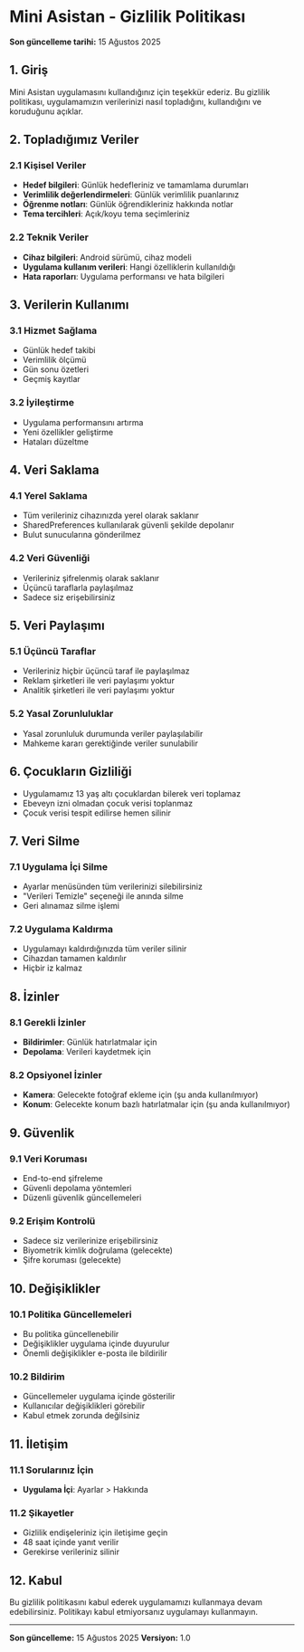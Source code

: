 # Mini Asistan - Gizlilik Politikası

**Son güncelleme tarihi:** 15 Ağustos 2025

## 1. Giriş

Mini Asistan uygulamasını kullandığınız için teşekkür ederiz. Bu gizlilik politikası, uygulamamızın verilerinizi nasıl topladığını, kullandığını ve koruduğunu açıklar.

## 2. Topladığımız Veriler

### 2.1 Kişisel Veriler
- **Hedef bilgileri**: Günlük hedefleriniz ve tamamlama durumları
- **Verimlilik değerlendirmeleri**: Günlük verimlilik puanlarınız
- **Öğrenme notları**: Günlük öğrendikleriniz hakkında notlar
- **Tema tercihleri**: Açık/koyu tema seçimleriniz

### 2.2 Teknik Veriler
- **Cihaz bilgileri**: Android sürümü, cihaz modeli
- **Uygulama kullanım verileri**: Hangi özelliklerin kullanıldığı
- **Hata raporları**: Uygulama performansı ve hata bilgileri

## 3. Verilerin Kullanımı

### 3.1 Hizmet Sağlama
- Günlük hedef takibi
- Verimlilik ölçümü
- Gün sonu özetleri
- Geçmiş kayıtlar

### 3.2 İyileştirme
- Uygulama performansını artırma
- Yeni özellikler geliştirme
- Hataları düzeltme

## 4. Veri Saklama

### 4.1 Yerel Saklama
- Tüm verileriniz cihazınızda yerel olarak saklanır
- SharedPreferences kullanılarak güvenli şekilde depolanır
- Bulut sunucularına gönderilmez

### 4.2 Veri Güvenliği
- Verileriniz şifrelenmiş olarak saklanır
- Üçüncü taraflarla paylaşılmaz
- Sadece siz erişebilirsiniz

## 5. Veri Paylaşımı

### 5.1 Üçüncü Taraflar
- Verileriniz hiçbir üçüncü taraf ile paylaşılmaz
- Reklam şirketleri ile veri paylaşımı yoktur
- Analitik şirketleri ile veri paylaşımı yoktur

### 5.2 Yasal Zorunluluklar
- Yasal zorunluluk durumunda veriler paylaşılabilir
- Mahkeme kararı gerektiğinde veriler sunulabilir

## 6. Çocukların Gizliliği

- Uygulamamız 13 yaş altı çocuklardan bilerek veri toplamaz
- Ebeveyn izni olmadan çocuk verisi toplanmaz
- Çocuk verisi tespit edilirse hemen silinir

## 7. Veri Silme

### 7.1 Uygulama İçi Silme
- Ayarlar menüsünden tüm verilerinizi silebilirsiniz
- "Verileri Temizle" seçeneği ile anında silme
- Geri alınamaz silme işlemi

### 7.2 Uygulama Kaldırma
- Uygulamayı kaldırdığınızda tüm veriler silinir
- Cihazdan tamamen kaldırılır
- Hiçbir iz kalmaz

## 8. İzinler

### 8.1 Gerekli İzinler
- **Bildirimler**: Günlük hatırlatmalar için
- **Depolama**: Verileri kaydetmek için

### 8.2 Opsiyonel İzinler
- **Kamera**: Gelecekte fotoğraf ekleme için (şu anda kullanılmıyor)
- **Konum**: Gelecekte konum bazlı hatırlatmalar için (şu anda kullanılmıyor)

## 9. Güvenlik

### 9.1 Veri Koruması
- End-to-end şifreleme
- Güvenli depolama yöntemleri
- Düzenli güvenlik güncellemeleri

### 9.2 Erişim Kontrolü
- Sadece siz verilerinize erişebilirsiniz
- Biyometrik kimlik doğrulama (gelecekte)
- Şifre koruması (gelecekte)

## 10. Değişiklikler

### 10.1 Politika Güncellemeleri
- Bu politika güncellenebilir
- Değişiklikler uygulama içinde duyurulur
- Önemli değişiklikler e-posta ile bildirilir

### 10.2 Bildirim
- Güncellemeler uygulama içinde gösterilir
- Kullanıcılar değişiklikleri görebilir
- Kabul etmek zorunda değilsiniz

## 11. İletişim

### 11.1 Sorularınız İçin
- **Uygulama İçi**: Ayarlar > Hakkında

### 11.2 Şikayetler
- Gizlilik endişeleriniz için iletişime geçin
- 48 saat içinde yanıt verilir
- Gerekirse verileriniz silinir

## 12. Kabul

Bu gizlilik politikasını kabul ederek uygulamamızı kullanmaya devam edebilirsiniz. Politikayı kabul etmiyorsanız uygulamayı kullanmayın.

---

**Son güncelleme:** 15 Ağustos 2025
**Versiyon:** 1.0
